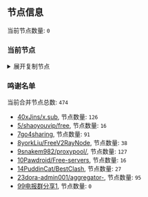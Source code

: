 
## 节点信息
当前节点数量: `0`
### 当前节点
<details>
  <summary>展开复制节点</summary>

    

</details>

### 鸣谢名单
当前合并节点总数: `474`
- [40xJins/x.sub](https://github.com/0xJins/x.sub), 节点数量: `126`
- [5/shaoyouvip/free](https://github.com/shaoyouvip/free), 节点数量: `16`
- [7go4sharing](https://github.com/go4sharing), 节点数量: `91`
- [8yorkLiu/FreeV2RayNode](https://github.com/yorkLiu/FreeV2RayNode), 节点数量: `38`
- [9snakem982/proxypool/](https://github.com/snakem982/proxypool/), 节点数量: `127`
- [10Pawdroid/Free-servers](https://github.com/Pawdroid/Free-servers), 节点数量: `16`
- [14PuddinCat/BestClash](https://github.com/PuddinCat/BestClash), 节点数量: `27`
- [23dora-admin001/aggregator-](https://github.com/dora-admin001/aggregator-), 节点数量: `95`
- [99电报群分享1](https://github.com/cdddbc/getAirport), 节点数量: `0`


